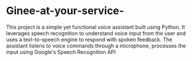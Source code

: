 # Ginee-at-your-service-
This project is a simple yet functional voice assistant built using Python. It leverages speech recognition to understand voice input from the user and uses a text-to-speech engine to respond with spoken feedback. The assistant listens to voice commands through a microphone, processes the input using Google's Speech Recognition API
